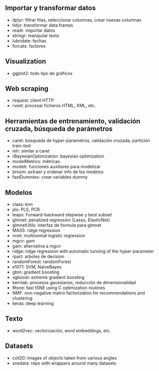 Importar y transformar datos
----------------------------
 * dplyr: filtrar filas, seleccionar columnas, crear nuevas columnas
 * tidyr: transformar data.frames
 * readr: importar datos
 * stringr: manipular texto
 * lubridate: fechas
 * forcats: factores

 Visualization
 -------------
 * ggplot2: todo tipo de gráficos

 Web scraping
 ------------
  * request: client HTTP
  * rvest: procesar ficheros HTML, XML, etc.

Herramientas de entrenamiento, validación cruzada, búsqueda de parámetros
-------------------------------------------------------------------------
 * caret: búsqueda de hyper-parametros, validación cruzada, partición train-test
 * mlr: similar a caret
 * rBayesianOptimization: bayesian optimization
 * modelMetrics: métricas
 * modelr: funciones auxiliares para modelizar
 * broom: extraer y ordenar info de los modelos
 * fastDummies: crear variables dummy

Modelos
-------
 * class: knn
 * pls: PLS, PCR
 * leaps: Forward-backward stepwise y best subset
 * glmnet: penalized regression (Lasso, ElasticNet)
 * glmnetUtils: interfaz de formula para glmnet
 * MASS: ridge regression
 * nnet: multinomial logistic regression
 * mgcv: gam
 * gam: alternativa a mgcv
 * ridge: ridge regression with automatic tunning of the hyper-parameter
 * rpart: arboles de decision
 * randomForest: randomForest
 * e1071: SVM, NaiveBayes
 * gbm: gradient boosting
 * xgboost: extreme gradient boosting
 * kernlab: procesos gaussianos, reducción de dimensionalidad
 * Rtsne: fast tSNE using C optimization routines
 * NMF: non-negative matrix factorization for recommendations and clustering
 * keras: deep learning

Texto
-----
 * word2vec: vectorización, word embeddings, etc.

Datasets
-------
 * coil20: images of objects taken from various angles
 * snedata: repo with wrappers around many datasets
